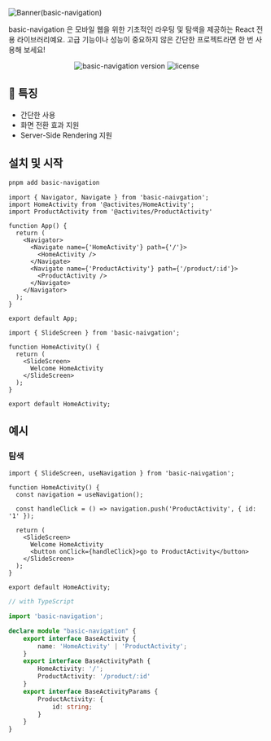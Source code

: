 ![Banner(basic-navigation)](https://github.com/user-attachments/assets/2661452e-a695-48dc-9210-bf93d6577662)

basic-navigation 은 모바일 웹을 위한 기초적인 라우팅 및 탐색을 제공하는 React 전용 라이브러리예요. 고급 기능이나 성능이 중요하지 않은 간단한 프로젝트라면 한 번 사용해 보세요!

<p align="center">
    <img src="https://img.shields.io/npm/v/basic-navigation?style=flat-square&labelColor=%2360758B&color=%23004ECC" alt="basic-navigation version"/>
    <img src="https://img.shields.io/github/license/kimjh96/basic-navigation?style=flat-square" alt="license" />
</p>

## 🚀 특징
- 간단한 사용
- 화면 전환 효과 지원
- Server-Side Rendering 지원

## 설치 및 시작
```bash
pnpm add basic-navigation
```

```tsx
import { Navigator, Navigate } from 'basic-naivgation';
import HomeActivity from '@activites/HomeActivity';
import ProductActivity from '@activites/ProductActivity'

function App() {
  return (
    <Navigator>
      <Navigate name={'HomeActivity'} path={'/'}>
        <HomeActivity />
      </Navigate>
      <Navigate name={'ProductActivity'} path={'/product/:id'}>
        <ProductActivity />
      </Navigate>
    </Navigator>
  );
}

export default App;
```

```tsx
import { SlideScreen } from 'basic-naivgation';

function HomeActivity() {
  return (
    <SlideScreen>
      Welcome HomeActivity
    </SlideScreen>
  );
}

export default HomeActivity;
```

## 예시
### 탐색
```tsx
import { SlideScreen, useNavigation } from 'basic-naivgation';

function HomeActivity() {
  const navigation = useNavigation();

  const handleClick = () => navigation.push('ProductActivity', { id: '1' });

  return (
    <SlideScreen>
      Welcome HomeActivity
      <button onClick={handleClick}>go to ProductActivity</button>
    </SlideScreen>
  );
}

export default HomeActivity;
```

```typescript
// with TypeScript

import 'basic-navigation';

declare module "basic-navigation" {
    export interface BaseActivity {
        name: 'HomeActivity' | 'ProductActivity';
    }
    export interface BaseActivityPath {
        HomeActivity: '/';
        ProductActivity: '/product/:id'
    }
    export interface BaseActivityParams {
        ProductActivity: {
            id: string;
        }
    }
}
```
